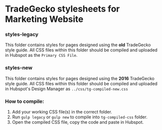# TradeGecko stylesheets for Marketing Website

### styles-legacy
This folder contains styles for pages designed using the **old** TradeGecko style guide. All CSS files within this folder should be compiled and uploaded in Hubspot as the `Primary CSS File`.

### styles-new
This folder contains styles for pages designed using the **2016** TradeGecko style guide. All CSS files within this folder should be compiled and uploaded in Hubspot's Design Manager as `../css/tg-compiled-new.css`

### How to compile:

1. Add your working CSS file(s) in the correct folder.
2. Run `gulp legacy` or `gulp new` to compile into `tg-compiled-css` folder.
3. Open the compiled CSS file, copy the code and paste in Hubspot.

